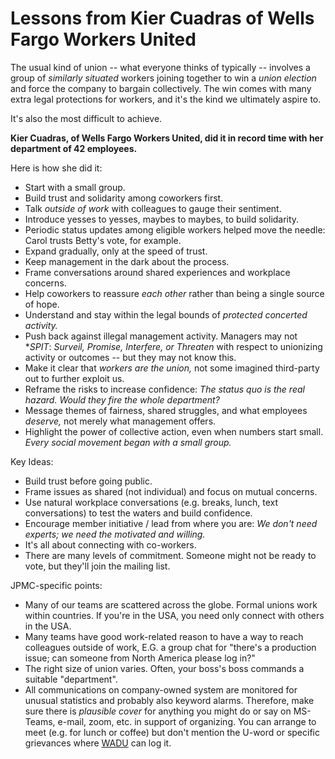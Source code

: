 # Lessons from Kier Cuadras of Wells Fargo Workers United

The usual kind of union -- what everyone thinks of typically --
involves a group of *similarly situated* workers joining together
to win a *union election* and force the company to bargain collectively.
The win comes with many extra legal protections for workers,
and it's the kind we ultimately aspire to.

It's also the most difficult to achieve.

**Kier Cuadras, of Wells Fargo Workers United, did it in record time with her department of 42 employees.**

Here is how she did it:

* Start with a small group.
* Build trust and solidarity among coworkers first.
* Talk *outside of work* with colleagues to gauge their sentiment.
* Introduce yesses to yesses, maybes to maybes, to build solidarity.
* Periodic status updates among eligible workers helped move the needle: Carol trusts Betty's vote, for example.
* Expand gradually, only at the speed of trust.
* Keep management in the dark about the process.
* Frame conversations around shared experiences and workplace concerns.
* Help coworkers to reassure *each other* rather than being a single source of hope.
* Understand and stay within the legal bounds of *protected concerted activity.*
* Push back against illegal management activity. Managers may not **SPIT*: *Surveil, Promise, Interfere, or Threaten* with respect to unionizing activity or outcomes -- but they may not know this.
* Make it clear that *workers are the union,* not some imagined third-party out to further exploit us.
* Reframe the risks to increase confidence: *The status quo is the real hazard. Would they fire the whole department?*
* Message themes of fairness, shared struggles, and what employees *deserve,* not merely what management offers.
* Highlight the power of collective action, even when numbers start small. *Every social movement began with a small group.*

Key Ideas:

* Build trust before going public.
* Frame issues as shared (not individual) and focus on mutual concerns.
* Use natural workplace conversations (e.g. breaks, lunch, text conversations) to test the waters and build confidence.
* Encourage member initiative / lead from where you are: *We don't need experts; we need the motivated and willing.*
* It's all about connecting with co-workers.
* There are many levels of commitment. Someone might not be ready to vote, but they'll join the mailing list.

JPMC-specific points:

* Many of our teams are scattered across the globe. Formal unions work within countries. If you're in the USA, you need only connect with others in the USA.
* Many teams have good work-related reason to have a way to reach colleagues outside of work, E.G. a group chat for "there's a production issue; can someone from North America please log in?"
* The right size of union varies. Often, your boss's boss commands a suitable "department".
* All communications on company-owned system are monitored for unusual statistics and probably also keyword alarms. Therefore, make sure there is *plausible cover* for anything you might do or say on MS-Teams, e-mail, zoom, etc. in support of organizing. You can arrange to meet (e.g. for lunch or coffee) but don't mention the U-word or specific grievances where [WADU](https://www.linkedin.com/pulse/j-p-morgans-wadu-employee-data-surveillance-system-medha-rashmi-h7uac/) can log it.
